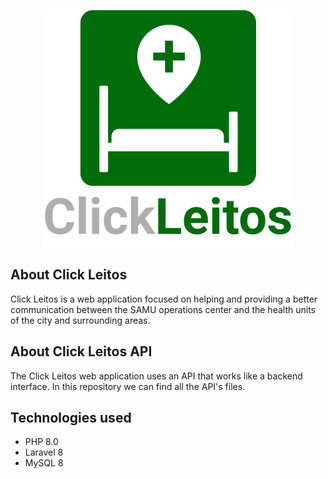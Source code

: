 <p align="center"><a href="https://laravel.com" target="_blank"><img src="https://github.com/Kayanduin/api-click-leitos/blob/53c3347ca502097a9e2ee82fabe2035f013176f5/resources/images/clickLeitos.png" scale="80%"></a></p>

## About Click Leitos

Click Leitos is a web application focused on helping and providing a better communication between the SAMU operations center and the health units of the city and surrounding areas.

## About Click Leitos API

The Click Leitos web application uses an API that works like a backend interface. In this repository we can find all the API's files. 

## Technologies used

* PHP 8.0
* Laravel 8
* MySQL 8

